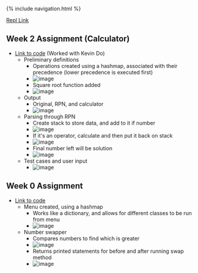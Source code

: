 {% include navigation.html %}

[Repl Link](https://replit.com/@KyleMyint/CSA-Tri-3#Menu.java)

## Week 2 Assignment (Calculator)

- [Link to code](https://replit.com/@KyleMyint/CSA-Tri-3#Calculator.java) (Worked with Kevin Do)
  - Preliminary definitions
    - Operations created using a hashmap, associated with their precedence (lower precedence is executed first)
    - ![image](https://user-images.githubusercontent.com/55672662/160678977-57a838ef-d48d-46c3-89a4-23c08a5991e0.png)
    - Square root function added 
    - ![image](https://user-images.githubusercontent.com/55672662/160888338-344dcda0-2431-4906-a5ef-49bea25c5700.png)
  - Output
    - Original, RPN, and calculator
    - ![image](https://user-images.githubusercontent.com/55672662/160679216-6104727e-55a0-4a92-9c1b-732228edb73a.png)
  - Parsing through RPN
    - Create stack to store data, and add to it if number
    - ![image](https://user-images.githubusercontent.com/55672662/160885991-53105d82-e628-4b75-ace2-2947b0dcadad.png)
    - If it's an operator, calculate and then put it back on stack
    - ![image](https://user-images.githubusercontent.com/55672662/160886186-b05d4e29-91a2-409f-83c9-d0245cbe7cf2.png)
    - Final number left will be solution
    - ![image](https://user-images.githubusercontent.com/55672662/160886275-c50f3751-460b-488b-b85c-ef5955c300d6.png)
  - Test cases and user input
    - ![image](https://user-images.githubusercontent.com/55672662/160886446-e55cb05b-fa45-4e63-9e12-17ee8282ec63.png)






## Week 0 Assignment

- [Link to code](https://replit.com/@KyleMynt/CSA-3#Menu.java)
  - Menu created, using a hashmap
    - Works like a dictionary, and allows for different classes to be run from menu
    - ![image](https://user-images.githubusercontent.com/55672662/159310796-c508cf18-d3be-4034-8f01-45b7441b8851.png)
  - Number swapper 
    - Compares numbers to find which is greater
    - ![image](https://user-images.githubusercontent.com/55672662/159311142-fb3c00ec-0a0d-47e3-b2a6-546add27f98e.png)
    - Returns printed statements for before and after running swap method
    - ![image](https://user-images.githubusercontent.com/55672662/159311267-ac7742e4-3df9-49b2-8184-6f339c2065c5.png)


